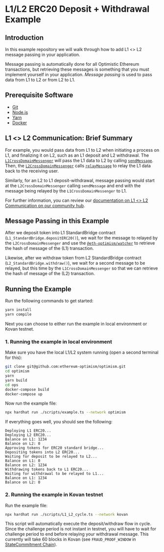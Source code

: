 # L1/L2 ERC20 Deposit + Withdrawal Example

## Introduction

In this example repository we will walk through how to add L1 <> L2 message passing in your application.

Message passing is automatically done for all Optimistic Ethereum transactions, but retrieving these messages is something that you must implement yourself in your application.
_Message passing_ is used to pass data from L1 to L2 or from L2 to L1.

## Prerequisite Software

- [Git](https://git-scm.com/book/en/v2/Getting-Started-Installing-Git)
- [Node.js](https://nodejs.org/en/download/)
- [Yarn](https://classic.yarnpkg.com/en/docs/install#mac-stable)
- [Docker](https://docs.docker.com/engine/install/)

## L1 <> L2 Communication: Brief Summary

For example, you would pass data from L1 to L2 when initiating a process on L1, and finalizing it on L2, such as an L1 deposit and L2 withdrawal.
The [`L1CrossDomainMessenger`](https://github.com/ethereum-optimism/optimism/blob/master/packages/contracts/contracts/optimistic-ethereum/OVM/bridge/messaging/OVM_L1CrossDomainMessenger.sol) will pass the L1 data to L2 by calling [`sendMessage`](https://github.com/ethereum-optimism/optimism/blob/master/packages/contracts/contracts/optimistic-ethereum/OVM/bridge/messaging/Abs_BaseCrossDomainMessenger.sol#L51-L61).
Then, the [`L2CrossDomainMessenger`](https://github.com/ethereum-optimism/optimism/blob/master/packages/contracts/contracts/optimistic-ethereum/OVM/bridge/messaging/OVM_L2CrossDomainMessenger.sol) calls [`relayMessage`](https://github.com/ethereum-optimism/optimism/blob/master/packages/contracts/contracts/optimistic-ethereum/OVM/bridge/messaging/OVM_L1CrossDomainMessenger.sol#L79-L89) to relay the L1 data back to the receiving user.

Similarly, for an L2 to L1 deposit-withdrawal, message passing would start at the `L2CrossDomainMessenger` calling `sendMessage` and end with the message being relayed by the `L1CrossDomainMessenger` to L1.

For further information, you can review our [documentation on L1 <> L2 Communication on our community hub](https://community.optimism.io/docs/developers/integration.html#%E2%98%8E%EF%B8%8F-l1-l2-communication).

## Message Passing in this Example

After we deposit token into L1 StandardBridge contract (`L1_StandardBridge.depositERC20()`), we wait for the message to relayed by the `L2CrossDomainMessenger` and use the [`@eth-optimism/watcher`](https://www.npmjs.com/package/@eth-optimism/watcher) to retrieve the hash of message of the (L1) transaction.

Likewise, after we withdraw token from L2 StandardBridge contract (`L2_StandardBridge.withdraw()`), we wait for a second message to be relayed, but this time by the `L1CrossDomainMessenger` so that we can retrieve the hash of message of the (L2) transaction.

## Running the Example

Run the following commands to get started:

```sh
yarn install
yarn compile
```

Next you can choose to either run the example in local environment or Kovan testnet.

### 1. Running the example in local environment

Make sure you have the local L1/L2 system running (open a second terminal for this):

```sh
git clone git@github.com:ethereum-optimism/optimism.git
cd optimism
yarn
yarn build
cd ops
docker-compose build
docker-compose up
```

Now run the example file:

```sh
npx hardhat run ./scripts/example.ts --network optimism
```

If everything goes well, you should see the following:

```text
Deploying L1 ERC20...
Deploying L2 ERC20...
Balance on L1: 1234
Balance on L2: 0
Approving tokens for ERC20 standard bridge...
Depositing tokens into L2 ERC20...
Waiting for deposit to be relayed to L2...
Balance on L1: 0
Balance on L2: 1234
Withdrawing tokens back to L1 ERC20...
Waiting for withdrawal to be relayed to L1...
Balance on L1: 1234
Balance on L2: 0
```

### 2. Running the example in Kovan testnet

Run the example file:

```sh
npx hardhat run ./scripts/L1_L2_cycle.ts --network kovan
```

This script will automatically execute the deposit/withdraw flow in cycle. Since the challenge period is not instant in testnet, you will have to wait for challenge period to end before relaying your withdrawal message. This currently will take 60 blocks in Kovan (see `FRAUD_PROOF_WINDOW` in [StateCommitment Chain](https://kovan.etherscan.io/address/0xa2487713665AC596b0b3E4881417f276834473d2#readContract)).